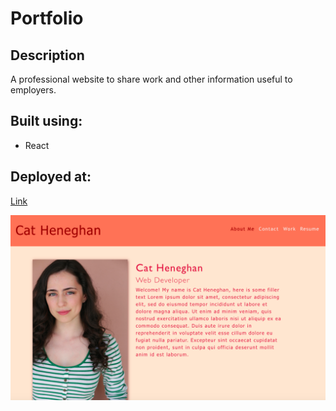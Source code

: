 # Portfolio

## Description

A professional website to share work and other information useful to employers.

## Built using:

- React

## Deployed at:

[Link](https://frozen-oasis-15445.herokuapp.com/)

![A screenshot of the about me page](./src/assets/images/screenshot.png "Screenshot")